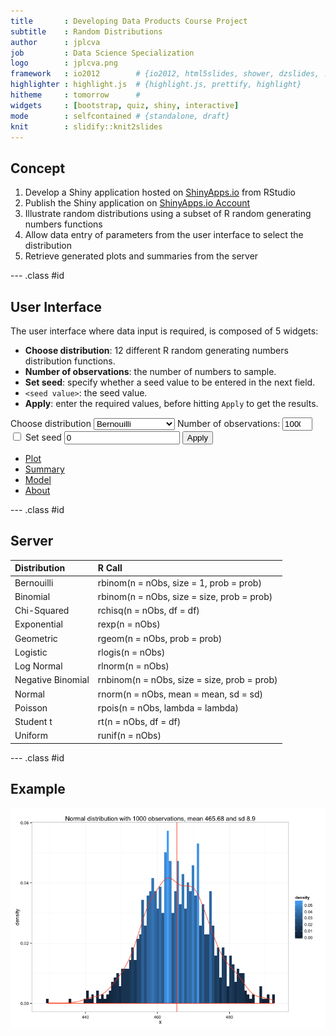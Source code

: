 ```yaml
---
title       : Developing Data Products Course Project
subtitle    : Random Distributions
author      : jplcva
job         : Data Science Specialization
logo        : jplcva.png
framework   : io2012        # {io2012, html5slides, shower, dzslides, ...}
highlighter : highlight.js  # {highlight.js, prettify, highlight}
hitheme     : tomorrow      # 
widgets     : [bootstrap, quiz, shiny, interactive]
mode        : selfcontained # {standalone, draft}
knit        : slidify::knit2slides
---
```


## Concept

1. Develop a Shiny application hosted on [ShinyApps.io](https://www.shinyapps.io/) from RStudio
2. Publish the Shiny application on [ShinyApps.io Account](https://jplcva.shinyapps.io/Developing-Data-Products-Course-Project/)
3. Illustrate random distributions using a subset of R random generating numbers functions
4. Allow data entry of parameters from the user interface to select the distribution
5. Retrieve generated plots and summaries from the server

--- .class #id 


## User Interface

The user interface where data input is required, is composed of 5 widgets:

* **Choose distribution**: 12 different R random generating numbers distribution functions.
* **Number of observations**: the number of numbers to sample.
* **Set seed**: specify whether a seed value to be entered in the next field.
* `<seed value>`: the seed value.
* **Apply**: enter the required values, before hitting `Apply` to get the results.

<div class="row-fluid">
  <div class="span4">
    <form class="well">
      <label class="control-label" for="rDist">Choose distribution</label>
      <select id="rDist"><option value="Bernouilli" selected>Bernouilli</option>
<option value="Binomial">Binomial</option>
<option value="Chi-Squared">Chi-Squared</option>
<option value="Exponential">Exponential</option>
<option value="Geometric">Geometric</option>
<option value="Logistic">Logistic</option>
<option value="Log Normal">Log Normal</option>
<option value="Negative Binomial">Negative Binomial</option>
<option value="Normal">Normal</option>
<option value="Poisson">Poisson</option>
<option value="Student t">Student t</option>
<option value="Uniform">Uniform</option></select>
      <script type="application/json" data-for="rDist" data-nonempty="">{}</script>
      <label for="nObs">Number of observations:</label>
      <input id="nObs" type="number" value="1000" min="1" max="1e+05" step="1"/>
      <label class="checkbox" for="setSeed">
        <input id="setSeed" type="checkbox"/>
        <span>Set seed</span>
      </label>
      <label for="seed"></label>
      <input id="seed" type="number" value="0"/>
      <button id="applyButton" type="button" class="btn action-button">Apply</button>
    </form>
  </div>
  <div class="span8">
    <div class="tabbable tabs-above">
      <ul class="nav nav-tabs shiny-tab-input" id="tabset">
        <li class="active">
          <a href="#tab-4485-1" data-toggle="tab">Plot</a>
        </li>
        <li>
          <a href="#tab-4485-2" data-toggle="tab">Summary</a>
        </li>
        <li>
          <a href="#tab-4485-3" data-toggle="tab">Model</a>
        </li>
        <li>
          <a href="#tab-4485-4" data-toggle="tab">About</a>
        </li>
      </ul>
      <div class="tab-content">
        <div class="tab-pane active" id="tab-4485-1"></div>
        <div class="tab-pane" id="tab-4485-2"></div>
        <div class="tab-pane" id="tab-4485-3"></div>
        <div class="tab-pane" id="tab-4485-4"></div>
      </div>
    </div>
  </div>
</div>

--- .class #id


## Server

<table>
 <thead>
  <tr>
   <th style="text-align:left;"> Distribution </th>
   <th style="text-align:left;"> R Call </th>
  </tr>
 </thead>
<tbody>
  <tr>
   <td style="text-align:left;"> Bernouilli </td>
   <td style="text-align:left;"> rbinom(n = nObs, size = 1, prob = prob) </td>
  </tr>
  <tr>
   <td style="text-align:left;"> Binomial </td>
   <td style="text-align:left;"> rbinom(n = nObs, size = size, prob = prob) </td>
  </tr>
  <tr>
   <td style="text-align:left;"> Chi-Squared </td>
   <td style="text-align:left;"> rchisq(n = nObs, df = df) </td>
  </tr>
  <tr>
   <td style="text-align:left;"> Exponential </td>
   <td style="text-align:left;"> rexp(n = nObs) </td>
  </tr>
  <tr>
   <td style="text-align:left;"> Geometric </td>
   <td style="text-align:left;"> rgeom(n = nObs, prob = prob) </td>
  </tr>
  <tr>
   <td style="text-align:left;"> Logistic </td>
   <td style="text-align:left;"> rlogis(n = nObs) </td>
  </tr>
  <tr>
   <td style="text-align:left;"> Log Normal </td>
   <td style="text-align:left;"> rlnorm(n = nObs) </td>
  </tr>
  <tr>
   <td style="text-align:left;"> Negative Binomial </td>
   <td style="text-align:left;"> rnbinom(n = nObs, size = size, prob = prob) </td>
  </tr>
  <tr>
   <td style="text-align:left;"> Normal </td>
   <td style="text-align:left;"> rnorm(n = nObs, mean = mean, sd = sd) </td>
  </tr>
  <tr>
   <td style="text-align:left;"> Poisson </td>
   <td style="text-align:left;"> rpois(n = nObs, lambda = lambda) </td>
  </tr>
  <tr>
   <td style="text-align:left;"> Student t </td>
   <td style="text-align:left;"> rt(n = nObs, df = df) </td>
  </tr>
  <tr>
   <td style="text-align:left;"> Uniform </td>
   <td style="text-align:left;"> runif(n = nObs) </td>
  </tr>
</tbody>
</table>

--- .class #id


## Example

<img src="assets/fig/unnamed-chunk-3-1.png" title="plot of chunk unnamed-chunk-3" alt="plot of chunk unnamed-chunk-3" style="display: block; margin: auto;" />

